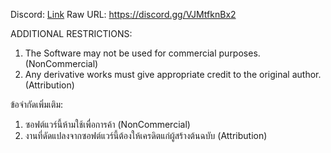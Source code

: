 Discord: [Link](https://discord.gg/VJMtfknBx2)
Raw URL: https://discord.gg/VJMtfknBx2

ADDITIONAL RESTRICTIONS:
1. The Software may not be used for commercial purposes. (NonCommercial)
2. Any derivative works must give appropriate credit to the original author. (Attribution)

ข้อจำกัดเพิ่มเติม:
1. ซอฟต์แวร์นี้ห้ามใช้เพื่อการค้า (NonCommercial)
2. งานที่ดัดแปลงจากซอฟต์แวร์นี้ต้องให้เครดิตแก่ผู้สร้างต้นฉบับ (Attribution)
